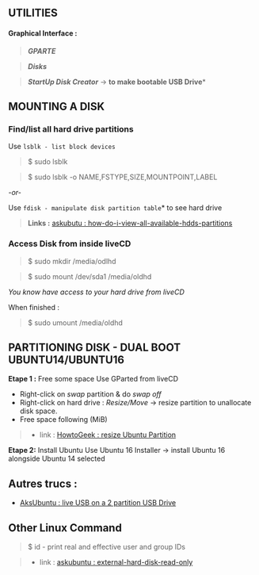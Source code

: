 ## UTILITIES

#### **Graphical Interface :**

>***GPARTE***

>***Disks***

>***StartUp Disk Creator*** -> **to make bootable USB Drive***

## MOUNTING A DISK

### Find/list all hard drive partitions

Use `lsblk - list block devices`
> $ sudo lsblk 

> $ sudo lsblk -o NAME,FSTYPE,SIZE,MOUNTPOINT,LABEL

*-or-*

Use `fdisk - manipulate disk partition table`* to see hard drive

>**Links :** [askubutu : how-do-i-view-all-available-hdds-partitions](https://askubuntu.com/questions/182446/how-do-i-view-all-available-hdds-partitions)


### Access Disk from inside liveCD

> $ sudo mkdir /media/odlhd

> $ sudo mount /dev/sda1 /media/oldhd

*You know have access to your hard drive from liveCD*


When finished :

> $ sudo umount /media/oldhd


## PARTITIONING DISK - DUAL BOOT UBUNTU14/UBUNTU16

**Etape 1 :** Free some space
Use GParted from liveCD
* Right-click on *swap* partition & do *swap off*
* Right-click on hard drive : *Resize/Move* -> resize partition to unallocate disk space. 
* Free space following (MiB)

>* link : [HowtoGeek : resize Ubuntu Partition](https://www.howtogeek.com/114503/how-to-resize-your-ubuntu-partitions/)

**Etape 2:** Install Ubuntu
Use Ubuntu 16 Installer
-> install Ubuntu 16 alongside Ubuntu 14 selected









## Autres trucs :
* [AksUbuntu : live USB on a 2 partition USB Drive](https://askubuntu.com/questions/423300/live-usb-on-a-2-partition-usb-drive)









## Other Linux Command
> $ id - print real and effective user and group IDs

>* link : [askubuntu : external-hard-disk-read-only](https://askubuntu.com/questions/333287/external-hard-disk-read-only)
